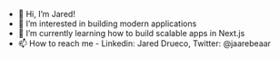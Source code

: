 - 👋 Hi, I’m Jared!
- 👀 I’m interested in building modern applications
- 🌱 I’m currently learning how to build scalable apps in Next.js
- 📫 How to reach me - Linkedin: Jared Drueco, Twitter: @jaarebeaar

<!---
jdrco/jdrco is a ✨ special ✨ repository because its `README.md` (this file) appears on your GitHub profile.
You can click the Preview link to take a look at your changes.
--->
